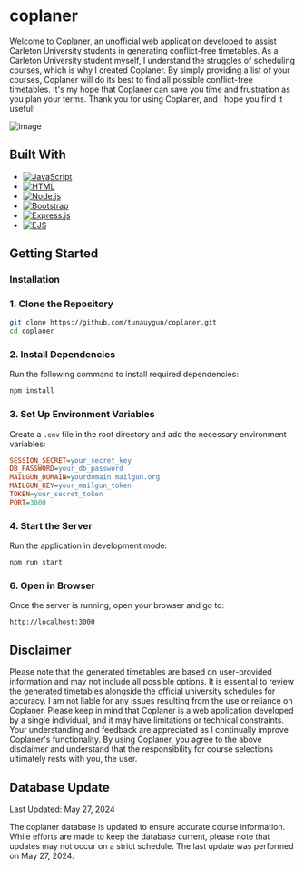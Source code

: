 # coplaner
<!-- ![Home page of coplaner](https://github.com/tunauygun/coplaner/blob/main/doc/img/schedulePage.png) -->

Welcome to Coplaner, an unofficial web application developed to assist Carleton University students in generating conflict-free timetables. As a Carleton University student myself, I understand the struggles of scheduling courses, which is why I created Coplaner. By simply providing a list of your courses, Coplaner will do its best to find all possible conflict-free timetables. It's my hope that Coplaner can save you time and frustration as you plan your terms. Thank you for using Coplaner, and I hope you find it useful!

![image](https://github.com/user-attachments/assets/050960b8-87d4-40c3-9b7c-40e736697c34)

## Built With
* [![JavaScript][JavaScript.com]][JavaScript-url]
* [![HTML][HTML.com]][HTML-url]
* [![Node.js][Node.js.com]][Node.js-url]
* [![Bootstrap][Bootstrap.com]][Bootstrap-url]
* [![Express.js][Express.js.com]][Express.js-url]
* [![EJS][EJS.com]][EJS-url]

## Getting Started

### Installation

### 1. Clone the Repository
```sh
git clone https://github.com/tunauygun/coplaner.git
cd coplaner
```

### 2. Install Dependencies
Run the following command to install required dependencies:
```sh
npm install
```

### 3. Set Up Environment Variables
Create a `.env` file in the root directory and add the necessary environment variables:
```ini
SESSION_SECRET=your_secret_key
DB_PASSWORD=your_db_password
MAILGUN_DOMAIN=yourdomain.mailgun.org
MAILGUN_KEY=your_mailgun_token
TOKEN=your_secret_token
PORT=3000
```

### 4. Start the Server
Run the application in development mode:
```sh
npm run start
```

### 6. Open in Browser
Once the server is running, open your browser and go to:
```
http://localhost:3000
```

## Disclaimer
Please note that the generated timetables are based on user-provided information and may not include all possible options. It is essential to review the generated timetables alongside the official university schedules for accuracy. I am not liable for any issues resulting from the use or reliance on Coplaner. Please keep in mind that Coplaner is a web application developed by a single individual, and it may have limitations or technical constraints. Your understanding and feedback are appreciated as I continually improve Coplaner's functionality. By using Coplaner, you agree to the above disclaimer and understand that the responsibility for course selections ultimately rests with you, the user.

## Database Update
Last Updated: May 27, 2024

The coplaner database is updated to ensure accurate course information. While efforts are made to keep the database current, please note that updates may not occur on a strict schedule. The last update was performed on May 27, 2024.

<!-- MARKDOWN LINKS & IMAGES -->
<!-- https://www.markdownguide.org/basic-syntax/#reference-style-links -->
[product-screenshot]: images/screenshot.png
[JavaScript.com]: https://img.shields.io/badge/JavaScript-F7DF1E?style=for-the-badge&logo=javascript&logoColor=black
[JavaScript-url]: https://developer.mozilla.org/en-US/docs/Web/JavaScript
[HTML.com]: https://img.shields.io/badge/HTML5-E34F26?style=for-the-badge&logo=html5&logoColor=white
[HTML-url]: https://developer.mozilla.org/en-US/docs/Web/HTML
[Node.js.com]: https://img.shields.io/badge/Node.js-339933?style=for-the-badge&logo=node.js&logoColor=white
[Node.js-url]: https://nodejs.org/
[Bootstrap.com]: https://img.shields.io/badge/Bootstrap-563D7C?style=for-the-badge&logo=bootstrap&logoColor=white
[Bootstrap-url]: https://getbootstrap.com
[Express.js.com]: https://img.shields.io/badge/Express.js-000000?style=for-the-badge&logo=express&logoColor=white
[Express.js-url]: https://expressjs.com/
[EJS.com]: https://img.shields.io/badge/EJS-8A2BE2?style=for-the-badge&logo=ejs&logoColor=white
[EJS-url]: https://ejs.co/

